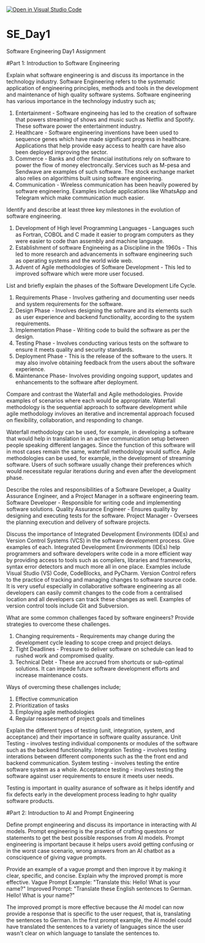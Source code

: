[![Open in Visual Studio Code](https://classroom.github.com/assets/open-in-vscode-2e0aaae1b6195c2367325f4f02e2d04e9abb55f0b24a779b69b11b9e10269abc.svg)](https://classroom.github.com/online_ide?assignment_repo_id=18390543&assignment_repo_type=AssignmentRepo)
# SE_Day1
Software Engineering Day1 Assignment

#Part 1: Introduction to Software Engineering

Explain what software engineering is and discuss its importance in the technology industry.
Software Engineering refers to the systematic application of engineering principles, methods and tools in the development and maintenance of high quality software systems.
Software engineering has various importance in the technology industry such as;
1. Entertainment - Software engineeing has led to the creation of software that powers streaming of shows and music such as Netflix and Spotify. These software power the entertainment industry.
2. Healthcare - Software engineering inventions have been used to sequence genes which have made significant progress in healthcare. Applications that help provide easy access to health care have also been deployed improving the sector.
3. Commerce - Banks and other financial institutions rely on software to power the flow of money electroncally. Services such as M-pesa and Sendwave are examples of such software. The stock exchange market also relies on algorithims built using software engineering.
4. Communication - Wireless communication has been heavily powered by software engineering. Examples include applications like WhatsApp and Telegram which make communication much easier.



Identify and describe at least three key milestones in the evolution of software engineering.
1. Development of High level Programming Languages - Languages such as Fortran, COBOL and C made it easier to program computers as they were easier to code than assembly and machine language.
2. Establishment of software Engineeing as a Discipline in the 1960s - This led to more research and advancements in software engineering such as operating systems and the world wide web.
3. Advent of Agile methodologies of Software Development - This led to improved software which were more user focused.


List and briefly explain the phases of the Software Development Life Cycle.
1. Requirements Phase - Involves gathering and documenting user needs and system requirements for the software.
2. Design Phase - Involves designing the software and its elements such as user experience and backend functionality, according to the system requirements.
3. Implementation Phase  - Writing code to build the software as per the design.
4. Testing Phase - Involves conducting various tests on the software to ensure it meets quality and security standards.
5. Deployment Phase - This is the release of the software to the users. It may also involve obtaining feedback from the users about the software experience.
6. Maintenance Phase- Involves providing ongoing support, updates and enhancements to the software after deployment.


Compare and contrast the Waterfall and Agile methodologies. Provide examples of scenarios where each would be appropriate.
Waterfall methodology is the sequential approach to software development while agile methodology invloves an iterative and incremental approach focused on flexibility, collaboration, and responding to change.

Waterfall methodology can be used, for example, in developing a software that would help in translation in an active communication setup between people speaking different langages. Since the function of this software will in most cases remain the same, waterfall methodology would suffice. Agile methodologies can be used, for example, in the development of streaming software. Users of such software usually change their preferences which would necessitate regular iterations during and even after the development phase.



Describe the roles and responsibilities of a Software Developer, a Quality Assurance Engineer, and a Project Manager in a software engineering team.
Software Developer - Responsible for writing code and implementing software solutions.
Quality Assurance Engineer - Ensures quality by designing and executing tests for the software.
Project Manager - Oversees the planning execution and delivery of software projects.


Discuss the importance of Integrated Development Environments (IDEs) and Version Control Systems (VCS) in the software development process. Give examples of each.
Integrated Development Environments (IDEs) help programmers and software developers write code in a more efficient way by providing access to tools such as compilers, libraries and frameworks, syntax error detectors and much more all in one place. Examples include Visual Studio (VS) Code, CodeBlocks, and PyCharm.
Version Control refers to the practice of tracking and managing changes to software source code. It is very useful especially in collaborative software engineering as all developers can easily commit changes to the code from a centralised location and all developers can track these changes as well. Examples of version control tools include Git and Subversion.


What are some common challenges faced by software engineers? Provide strategies to overcome these challenges.
1. Changing requirements - Requirements may change during the development cycle leading to scope creep and project delays.
2. Tight Deadlines - Pressure to deliver software on schedule can lead to rushed work and compromised quality. 
3. Technical Debt - These are accrued from shortcuts or sub-optimal solutions. It can impede future software development efforts and increase maintenance costs.

Ways of overcming these challenges include;
1. Effective communication
2. Prioritization of tasks
3. Employing agile methodologies
4. Regular reassesment of project goals and timelines


Explain the different types of testing (unit, integration, system, and acceptance) and their importance in software quality assurance.
Unit Testing - involves testing individual components or modules of the software such as the backend functionality.
Integration Testing - involves testing interations between different components such as the the front end and backend communication.
System testing - involves testing the entire software system as a whole.
Acceptance testing - involves testing the software against user requirements to ensure it meets user needs.

Testing is important in quality asurance of software as it helps identify and fix defects early in the development process leading to hghr quality software products.


#Part 2: Introduction to AI and Prompt Engineering


Define prompt engineering and discuss its importance in interacting with AI models.
Prompt engineering is the practice of crafting questons or statements to get the best possible responses from AI models.
Prompt engineering is important because it helps users avoid getting confusing or in the worst case scenario, wrong answers from an AI chatbot as a consciquence of giving 
vague prompts.


Provide an example of a vague prompt and then improve it by making it clear, specific, and concise. Explain why the improved prompt is more effective.
Vague Prompt Example: 
"Translate this: Hello! What is your name?"
Improved Prompt:
"Translate these English sentences to German. Hello! What is your name?"

The improved prompt is more effective because the AI model can now provide a response that is specific to the user request, that is, translating the sentences to German. In the first prompt example, the AI model could have translated the sentences to a variety of languages since the user wasn't clear on which language to tanslate the sentences to.
